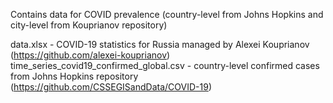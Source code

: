 Contains data for COVID prevalence (country-level from Johns Hopkins and city-level from Kouprianov repository)

data.xlsx - COVID-19 statistics for Russia managed by Alexei Kouprianov (https://github.com/alexei-kouprianov)
time_series_covid19_confirmed_global.csv - country-level confirmed cases from Johns Hopkins repository (https://github.com/CSSEGISandData/COVID-19)

